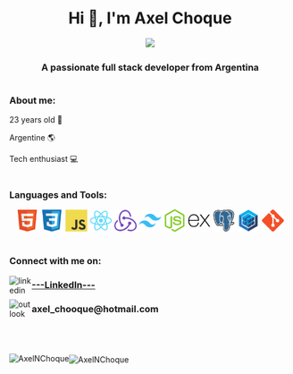 <h1 align="center">Hi 👋, I'm Axel Choque</h1>
<div align="center">
  <img src="https://media.giphy.com/media/2IudUHdI075HL02Pkk/giphy.gif" width="200"/>
</div>
<h3 align="center">A passionate full stack developer from Argentina</h3>
<h1/>
<h3>About me: </h3>
<p>23 years old 📅</p>
  <p>
Argentine 🌎</p>
  <p>
Tech enthusiast 💻</p>
<h3></h3>
<h1/>

<h3 align="left">Languages and Tools:</h3>
<div align="center">
  <img src="https://github.com/devicons/devicon/blob/master/icons/html5/html5-original.svg" alt="html" width="40" height="40"/>
  <img src="https://github.com/devicons/devicon/blob/master/icons/css3/css3-original.svg" alt="css" width="40" height="40"/>
  <img src="https://github.com/devicons/devicon/blob/master/icons/javascript/javascript-original.svg" alt="javascript" width="40" height="40"/>
  <img src="https://github.com/devicons/devicon/blob/master/icons/react/react-original.svg" alt="react" width="40" height="40"/>
  <img src="https://github.com/devicons/devicon/blob/master/icons/redux/redux-original.svg" alt="redux" width="40" height="40"/>
  <img src="https://github.com/devicons/devicon/blob/master/icons/tailwindcss/tailwindcss-plain.svg" alt="tailwind" width="40" height="40"/>
  <img src="https://github.com/devicons/devicon/blob/master/icons/nodejs/nodejs-original.svg" alt="nodejs" width="40" height="40"/>
  <img src="https://github.com/devicons/devicon/blob/master/icons/express/express-original.svg" alt="express" width="40" height="40"/>
  <img src="https://github.com/devicons/devicon/blob/master/icons/postgresql/postgresql-original.svg" alt="postgresql" width="40" height="40"/>
  <img src="https://github.com/devicons/devicon/blob/master/icons/sequelize/sequelize-original.svg" alt="sequelize" width="40" height="40"/>
  <img src="https://github.com/devicons/devicon/blob/master/icons/git/git-original.svg" alt="git" width="40" height="40"/>
</div>
<h1></h1>


  <h3 align="left">Connect with me on: </h3>
  <img align="left" src="https://github.com/dheereshagrwal/colored-icons/blob/master/icons/linkedin/linkedin.svg" alt="linkedin" width="40" height="40"/><h3 align=><a  href="https://www.linkedin.com/in/axel-nicolas-choque-urquiza-789235244/"> ---LinkedIn---</a></h3>
  <img align="left" src=https://github.com/sempostma/office365-icons/blob/master/svg/outlook.svg alt="outlook" width="40" height="40"/><h3 ><a>axel_chooque@hotmail.com</a></h3>
<h1></h1>

&nbsp;&nbsp;
<p><img align="left" src="https://github-readme-stats.vercel.app/api?username=AxelNChoque&show_icons=true&locale=en" alt="AxelNChoque" /></p>
<p><img align="center" src="https://github-readme-stats.vercel.app/api/top-langs?username=AxelNChoque&show_icons=true&locale=en&layout=compact" alt="AxelNChoque" /></p>

